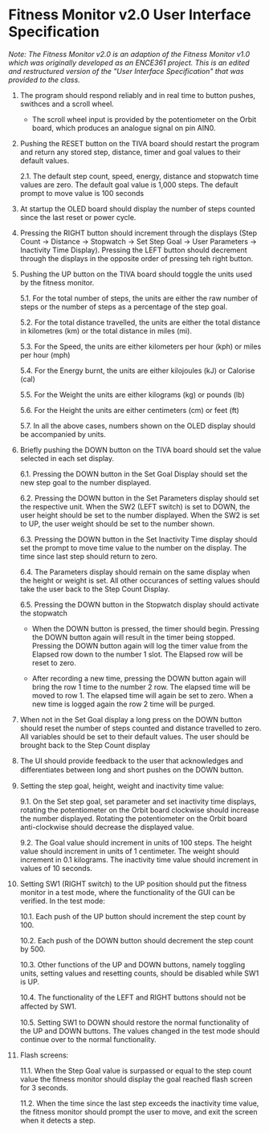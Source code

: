 # Fitness Monitor v2.0 User Interface Specification

_Note: The Fitness Monitor v2.0 is an adaption of the Fitness Monitor v1.0 which was originally developed as an ENCE361 project. This is an edited and restructured version of the "User Interface Specification" that was provided to the class._

1. The program should respond reliably and in real time to button pushes, swithces and a scroll wheel.

   - The scroll wheel input is provided by the potentiometer on the Orbit board, which produces an analogue signal on pin AIN0.

2. Pushing the RESET button on the TIVA board should restart the program and return any stored step, distance, timer and goal values to their default values.

   2.1. The default step count, speed, energy, distance and stopwatch time values are zero. The default goal value is 1,000 steps. The default prompt to move value is 100 seconds 

3. At startup the OLED board should display the number of steps counted since the last reset or power cycle.

4. Pressing the RIGHT button should increment through the displays (Step Count &rarr; Distance &rarr; Stopwatch &rarr; Set Step Goal &rarr; User Parameters &rarr; Inactivity Time Display). Pressing the LEFT button should decrement through the displays in the opposite order of pressing teh right button. 

5. Pushing the UP button on the TIVA board should toggle the units used by the fitness monitor.

   5.1. For the total number of steps, the units are either the raw number of steps or the number of steps as a percentage of the step goal.

   5.2. For the total distance travelled, the units are either the total distance in kilometres (km) or the total distance in miles (mi).    

   5.3. For the Speed, the units are either kilometers per hour (kph) or miles per hour (mph)

   5.4. For the Energy burnt, the units are either kilojoules (kJ) or Calorise (cal)

   5.5. For the Weight the units are either kilograms (kg) or pounds (lb)

   5.6. For the Height the units are either centimeters (cm) or feet (ft) 

   5.7. In all the above cases, numbers shown on the OLED display should be accompanied by units.

6. Briefly pushing the DOWN button on the TIVA board should set the value selected in each set display.

    6.1. Pressing the DOWN button in the Set Goal Display should set the new step goal to the number displayed.

    6.2. Pressing the DOWN button in the Set Parameters display should set the respective unit. When the SW2 (LEFT switch) is set to DOWN, the user height should be set to the number displayed. When the SW2 is set to UP, the user weight should be set to the number shown.

    6.3. Pressing the DOWN button in the Set Inactivity Time display should set the prompt to move time value to the number on the display. The time since last step should return to zero. 

    6.4. The Parameters display should remain on the same display when the height or weight is set. All other occurances of setting values should take the user back to the Step Count Display. 

    6.5. Pressing the DOWN button in the Stopwatch display should activate the stopwatch

    * When the DOWN button is pressed, the timer should begin. Pressing the DOWN button again will result in the timer being stopped. Pressing the DOWN button again will log the timer value from the Elapsed row down to the number 1 slot. The Elapsed row will be reset to zero.

    * After recording a new time, pressing the DOWN button again will bring the row 1 time to the number 2 row. The elapsed time will be moved to row 1. The elapsed time will again be set to zero. When a new time is logged again the row 2 time will be purged. 

7. When not in the Set Goal display a long press on the DOWN button should reset the number of steps counted and distance travelled to zero. All variables should be set to their default values. The user should be brought back to the Step Count display

8. The UI should provide feedback to the user that acknowledges and diﬀerentiates between long and short pushes on the DOWN button.

9.  Setting the step goal, height, weight and inactivity time value:

    9.1. On the Set step goal, set parameter and set inactivity time displays, rotating the potentiometer on the Orbit board clockwise should increase the number displayed. Rotating the potentiometer on the Orbit board anti-clockwise should decrease the displayed value.

    9.2. The Goal value should increment in units of 100 steps. The height value should increment in units of 1 centimeter. The weight should increment in 0.1 kilograms. The inactivity time value should increment in values of 10 seconds. 

10. Setting SW1 (RIGHT switch) to the UP position should put the fitness monitor in a test mode, where the functionality of the GUI can be verified. In the test mode:

    10.1. Each push of the UP button should increment the step count by 100.

    10.2. Each push of the DOWN button should decrement the step count by 500.

    10.3. Other functions of the UP and DOWN buttons, namely toggling units, setting values and resetting counts, should be disabled while SW1 is UP.

    10.4. The functionality of the LEFT and RIGHT buttons should not be aﬀected by SW1.

    10.5. Setting SW1 to DOWN should restore the normal functionality of the UP and DOWN buttons. The values changed in the test mode should continue over to the normal functionality. 

11. Flash screens:

    11.1. When the Step Goal value is surpassed or equal to the step count value the fitness monitor should display the goal reached flash screen for 3 seconds. 

    11.2. When the time since the last step exceeds the inactivity time value, the fitness monitor should prompt the user to move, and exit the screen when it detects a step. 



